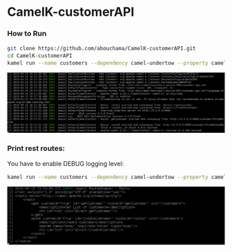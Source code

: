 # CamelK-customerAPI

### How to Run

```sh
git clone https://github.com/abouchama/CamelK-customerAPI.git
cd CamelK-customerAPI
kamel run --name customers --dependency camel-undertow --property camel.rest.port=8080 --logs --open-api customer-api.json customer-api.xml
```

![Camel K Routes started](images/CamelK_Routes_Started.png "Camel-k Routes started")

### Print rest routes:

You have to enable DEBUG logging level:

```sh
kamel run --name customers --dependency camel-undertow --property camel.rest.port=8080 --logs --open-api customer-api.json --logging-level org.apache.camel.k=DEBUG customer-api.xml
```

![Camel K Rests Routes](images/CamelK-Rests.png "Camel-k Rests Routes")
